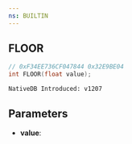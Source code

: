 ```yaml
---
ns: BUILTIN
---
```

## FLOOR

```c
// 0xF34EE736CF047844 0x32E9BE04
int FLOOR(float value);
```

```
NativeDB Introduced: v1207
```

## Parameters
* **value**:
